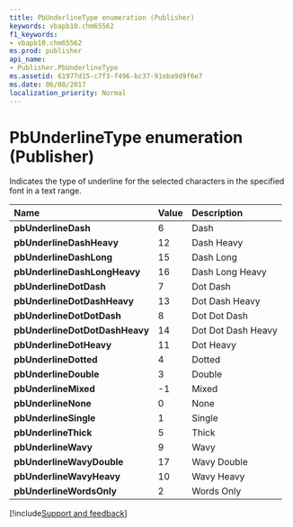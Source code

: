 ```yaml
---
title: PbUnderlineType enumeration (Publisher)
keywords: vbapb10.chm65562
f1_keywords:
- vbapb10.chm65562
ms.prod: publisher
api_name:
- Publisher.PbUnderlineType
ms.assetid: 61977d15-c7f3-f496-bc37-91eba9d9f6e7
ms.date: 06/08/2017
localization_priority: Normal
---
```



# PbUnderlineType enumeration (Publisher)

Indicates the type of underline for the selected characters in the specified font in a text range.



|Name|Value|Description|
|:-----|:-----|:-----|
| **pbUnderlineDash**|6|Dash|
| **pbUnderlineDashHeavy**|12|Dash Heavy|
| **pbUnderlineDashLong**|15|Dash Long|
| **pbUnderlineDashLongHeavy**|16|Dash Long Heavy|
| **pbUnderlineDotDash**|7|Dot Dash|
| **pbUnderlineDotDashHeavy**|13|Dot Dash Heavy|
| **pbUnderlineDotDotDash**|8|Dot Dot Dash|
| **pbUnderlineDotDotDashHeavy**|14|Dot Dot Dash Heavy|
| **pbUnderlineDotHeavy**|11|Dot Heavy|
| **pbUnderlineDotted**|4|Dotted|
| **pbUnderlineDouble**|3|Double|
| **pbUnderlineMixed**|-1|Mixed|
| **pbUnderlineNone**|0|None|
| **pbUnderlineSingle**|1|Single|
| **pbUnderlineThick**|5|Thick|
| **pbUnderlineWavy**|9|Wavy|
| **pbUnderlineWavyDouble**|17|Wavy Double|
| **pbUnderlineWavyHeavy**|10|Wavy Heavy|
| **pbUnderlineWordsOnly**|2|Words Only|

[!include[Support and feedback](~/includes/feedback-boilerplate.md)]